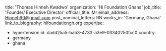 title: 'Thomas Hinneh Kwadwo'
organization: 'Hi Foundation Ghana'
job_title: 'Founder/ Executive Director'
official_title: Mr
email_address: Hinneh90@gmail.com
post_nominal_letters: RN
works_in: 'Germany, Ghana'
link_to_biography: hifoundationgh.org
expertise:
  - hypertension
id: dadd25a5-bab3-4733-a3e9-03340250fcc0
country:
  - germany
  - ghana
